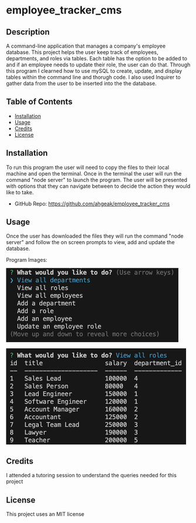 # employee_tracker_cms

## Description

A command-line application that manages a company's employee database. This project helps the user keep track of employees, departments, and roles via tables. Each table has the option to be added to and if an employee needs to update their role, the user can do that. Through this program I clearned how to use mySQL to create, update, and display tables within the command line and thorugh code. I also used Inquirer to gather data from the user to be inserted into the the database.

## Table of Contents

- [Installation](#installation)
- [Usage](#usage)
- [Credits](#credits)
- [License](#license)

## Installation

To run this program the user will need to copy the files to their local machine and open the terminal. Once in the terminal the user will run the command "node server" to launch the program. The user will be presented with options that they can navigate between to decide the action they would like to take.

- GitHub Repo: https://github.com/ahgeak/employee_tracker_cms

## Usage

Once the user has downloaded the files they will run the command "node server" and follow the on screen prompts to view, add and update the database.

Program Images:

![program screenshot](./images/employee_tracker_screenshot.png)

![table screenshot](./images/role_table_screenshot.png)

## Credits

I attended a tutoring session to understand the queries needed for this project

## License

This project uses an MIT license
